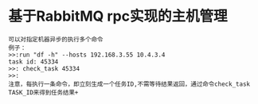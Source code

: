 # 基于RabbitMQ rpc实现的主机管理
    可以对指定机器异步的执行多个命令
    例子：
    >>:run "df -h" --hosts 192.168.3.55 10.4.3.4
    task id: 45334
    >>: check_task 45334
    >>:
    注意，每执行一条命令，即立刻生成一个任务ID,不需等待结果返回，通过命令check_task TASK_ID来得到任务结果+
